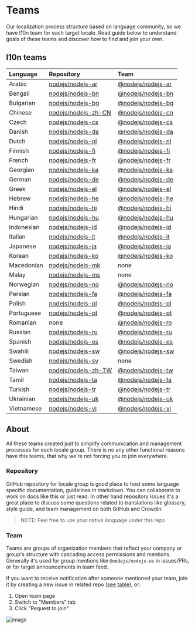 # Teams

Our localization process structure based on language community, so we have l10n team for each target locale. Read guide below to understand goals of these teams and discover how to find and join your own.

## l10n teams

| Language   | Repository                                                    | Team                                                                |
| :--------- | :------------------------------------------------------------ | :------------------------------------------------------------------ |
| Arabic     | [nodejs/nodejs-ar](https://github.com/nodejs/nodejs-ar)       | [@nodejs/nodejs-ar](https://github.com/orgs/nodejs/teams/nodejs-ar) |
| Bengali    | [nodejs/nodejs-bn](https://github.com/nodejs/nodejs-bn)       | [@nodejs/nodejs-bn](https://github.com/orgs/nodejs/teams/nodejs-bn) |
| Bulgarian  | [nodejs/nodejs-bg](https://github.com/nodejs/nodejs-bg)       | [@nodejs/nodejs-bg](https://github.com/orgs/nodejs/teams/nodejs-bg) |
| Chinese    | [nodejs/nodejs-zh-CN](https://github.com/nodejs/nodejs-zh-CN) | [@nodejs/nodejs-cn](https://github.com/orgs/nodejs/teams/nodejs-cn) |
| Czech      | [nodejs/nodejs-cs](https://github.com/nodejs/nodejs-cs)       | [@nodejs/nodejs-cs](https://github.com/orgs/nodejs/teams/nodejs-cs) |
| Danish     | [nodejs/nodejs-da](https://github.com/nodejs/nodejs-da)       | [@nodejs/nodejs-da](https://github.com/orgs/nodejs/teams/nodejs-da) |
| Dutch      | [nodejs/nodejs-nl](https://github.com/nodejs/nodejs-nl)       | [@nodejs/nodejs-nl](https://github.com/orgs/nodejs/teams/nodejs-nl) |
| Finnish    | [nodejs/nodejs-fi](https://github.com/nodejs/nodejs-fi)       | [@nodejs/nodejs-fi](https://github.com/orgs/nodejs/teams/nodejs-fi) |
| French     | [nodejs/nodejs-fr](https://github.com/nodejs/nodejs-fr)       | [@nodejs/nodejs-fr](https://github.com/orgs/nodejs/teams/nodejs-fr) |
| Georgian   | [nodejs/nodejs-ka](https://github.com/nodejs/nodejs-ka)       | [@nodejs/nodejs-ka](https://github.com/orgs/nodejs/teams/nodejs-ka) |
| German     | [nodejs/nodejs-de](https://github.com/nodejs/nodejs-de)       | [@nodejs/nodejs-de](https://github.com/orgs/nodejs/teams/nodejs-de) |
| Greek      | [nodejs/nodejs-el](https://github.com/nodejs/nodejs-el)       | [@nodejs/nodejs-el](https://github.com/orgs/nodejs/teams/nodejs-el) |
| Hebrew     | [nodejs/nodejs-he](https://github.com/nodejs/nodejs-he)       | [@nodejs/nodejs-he](https://github.com/orgs/nodejs/teams/nodejs-he) |
| Hindi      | [nodejs/nodejs-hi](https://github.com/nodejs/nodejs-hi)       | [@nodejs/nodejs-hi](https://github.com/orgs/nodejs/teams/nodejs-hi) |
| Hungarian  | [nodejs/nodejs-hu](https://github.com/nodejs/nodejs-hu)       | [@nodejs/nodejs-hu](https://github.com/orgs/nodejs/teams/nodejs-hu) |
| Indonesian | [nodejs/nodejs-id](https://github.com/nodejs/nodejs-id)       | [@nodejs/nodejs-id](https://github.com/orgs/nodejs/teams/nodejs-id) |
| Italian    | [nodejs/nodejs-it](https://github.com/nodejs/nodejs-it)       | [@nodejs/nodejs-it](https://github.com/orgs/nodejs/teams/nodejs-it) |
| Japanese   | [nodejs/nodejs-ja](https://github.com/nodejs/nodejs-ja)       | [@nodejs/nodejs-ja](https://github.com/orgs/nodejs/teams/nodejs-ja) |
| Korean     | [nodejs/nodejs-ko](https://github.com/nodejs/nodejs-ko)       | [@nodejs/nodejs-ko](https://github.com/orgs/nodejs/teams/nodejs-ko) |
| Macedonian | [nodejs/nodejs-mk](https://github.com/nodejs/nodejs-mk)       | none                                                                |
| Malay      | [nodejs/nodejs-ms](https://github.com/nodejs/nodejs-ms)       | none                                                                |
| Norwegian  | [nodejs/nodejs-no](https://github.com/nodejs/nodejs-no)       | [@nodejs/nodejs-no](https://github.com/orgs/nodejs/teams/nodejs-no) |
| Persian    | [nodejs/nodejs-fa](https://github.com/nodejs/nodejs-fa)       | [@nodejs/nodejs-fa](https://github.com/orgs/nodejs/teams/nodejs-fa) |
| Polish     | [nodejs/nodejs-pl](https://github.com/nodejs/nodejs-pl)       | [@nodejs/nodejs-pl](https://github.com/orgs/nodejs/teams/nodejs-pl) |
| Portuguese | [nodejs/nodejs-pt](https://github.com/nodejs/nodejs-pt)       | [@nodejs/nodejs-pt](https://github.com/orgs/nodejs/teams/nodejs-pt) |
| Romanian   | none                                                          | [@nodejs/nodejs-ro](https://github.com/orgs/nodejs/teams/nodejs-ro) |
| Russian    | [nodejs/nodejs-ru](https://github.com/nodejs/nodejs-ru)       | [@nodejs/nodejs-ru](https://github.com/orgs/nodejs/teams/nodejs-ru) |
| Spanish    | [nodejs/nodejs-es](https://github.com/nodejs/nodejs-es)       | [@nodejs/nodejs-es](https://github.com/orgs/nodejs/teams/nodejs-es) |
| Swahili    | [nodejs/nodejs-sw](https://github.com/nodejs/nodejs-sw)       | [@nodejs/nodejs-sw](https://github.com/orgs/nodejs/teams/nodejs-sw) |
| Swedish    | [nodejs/nodejs-sv](https://github.com/nodejs/nodejs-sv)       | none                                                                |
| Taiwan     | [nodejs/nodejs-zh-TW](https://github.com/nodejs/nodejs-zh-TW) | [@nodejs/nodejs-tw](https://github.com/orgs/nodejs/teams/nodejs-tw) |
| Tamil      | [nodejs/nodejs-ta](https://github.com/nodejs/nodejs-ta)       | [@nodejs/nodejs-ta](https://github.com/orgs/nodejs/teams/nodejs-ta) |
| Turkish    | [nodejs/nodejs-tr](https://github.com/nodejs/nodejs-tr)       | [@nodejs/nodejs-tr](https://github.com/orgs/nodejs/teams/nodejs-tr) |
| Ukrainian  | [nodejs/nodejs-uk](https://github.com/nodejs/nodejs-uk)       | [@nodejs/nodejs-uk](https://github.com/orgs/nodejs/teams/nodejs-uk) |
| Vietnamese | [nodejs/nodejs-vi](https://github.com/nodejs/nodejs-vi)       | [@nodejs/nodejs-vi](https://github.com/orgs/nodejs/teams/nodejs-vi) |

## About

All these teams created just to simplify communication and management processes for each locale group. There is no any other functional reasons have this teams, that why we're not forcing you to join everywhere.

### Repository

GitHub repository for locale group is good place to host some language specific documentation, guidelines in markdown. You can collaborate to work on docs like this or just read. In other hand repository issues it's a great place to discuss some questions related to translations like glossary, style guide, and team management on both GitHub and Crowdin.

> NOTE: Feel free to use your native language under this repo

### Team

Teams are groups of organization members that reflect your company or group's structure with cascading access permissions and mentions. Generally it's used for group mentions like `@nodejs/nodejs-es` in issues/PRs, or for target announcements in team feed.

If you want to receive notification after someone mentioned your team, join it by creating a new issue in related repo ([see table](/#l10n-teams)), or:

1. Open team page
2. Switch to "Members" tab
3. Click "Request to join"

![image](https://user-images.githubusercontent.com/28801003/78789904-70b2db80-79b6-11ea-91f4-3e5c10a823ee.png)

